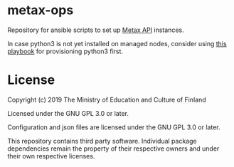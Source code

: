 
# metax-ops

Repository for ansible scripts to set up [Metax API](https://github.com/cscfi/metax-api) instances.

In case python3 is not yet installed on managed nodes, consider using [this playbook](https://github.com/CSCfi/ansible-provision-python3) for provisioning python3 first.

# License

Copyright (c) 2019 The Ministry of Education and Culture of Finland

Licensed under the GNU GPL 3.0 or later.

Configuration and json files are licensed under the GNU GPL 3.0 or later.

This repository contains third party software.
Individual package dependencies remain the property of their respective owners and under their own respective licenses.

